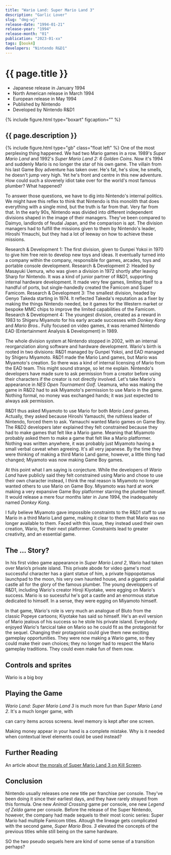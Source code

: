 ```yaml
---
title: "Wario Land: Super Mario Land 3"
description: "Garlic Lover"
slug: "dmg-wj"
release-date: "1994-01-21"
release-year: "1994"
release-month: "01"
publication: "2023-01-xx"
tags: [book4]
developers: "Nintendo R&D1"
---
```

# {{ page.title }}

- Japanese release in January 1994
- North American release in March 1994
- European release in May 1994
- Published by Nintendo
- Developed by Nintendo R&D1

{% include figure.html type="boxart" figcaption="" %}

## {{ page.description }}

{% include figure.html type="gb" class="float left" %}
One of the most perplexing thing happened. We had two Mario games in a row. 1989's *Super Mario Land* and 1992's *Super Mario Land 2: 6 Golden Coins*. Now it's 1994 and suddenly Mario is no longer the star of his own game. The villain from his last Game Boy adventure has taken over. He's fat, he's slow, he smells, he doesn't jump very high. Yet he's front and centre in this new adventure. How could such a slovenely idiot take over for the world's most famous plumber? What happened?

To answer those questions, we have to dig into Nintendo's internal politics. We might have this reflex to think that Nintendo is this monolith that does everything with a single mind, but the truth is far from that. Very far from that. In the early 90s, Nintendo was divided into different independent divisions shaped in the image of their managers. They've been compared to Daimyo, landlords of feudal Japan, and the comparison is apt. The division managers had to fulfill the missions given to them by Nintendo's leader, Hiroshi Ymauchi, but they had a lot of leeway on how to achieve these missions.

Research & Development 1: The first division, given to Gunpei Yokoi in 1970 to give him free rein to develop new toys and ideas. It eventually turned into a company within the company, responsible for games, arcades, toys and portable console development.
Research & Development 2: Headed by Masayuki Uemura, who was given a division in 1972 shortly after leaving Sharp for Nintendo. It was a kind of junior partner of R&D1, supporting internal hardware development. It made very few games, limiting itself to a handful of ports, but single-handedly created the Famicom and Super Famicom.
Research & Development 3: The smallest division, headed by Genyo Takeda starting in 1974. It reflected Takeda's reputation as a fixer by making the things Nintendo needed, be it games for the Western market or bespoke MMC chips to improve the limited capabilities of the Famicom.
Research & Development 4: The youngest division, created as a reward in 1983 to Shigeru Miyamoto for his early arcade successes with *Donkey Kong* and *Mario Bros.*. Fully focused on video games, it was renamed Nintendo EAD (Entertainment Analysis & Development) in 1989.

The whole division system at Nintendo stopped in 2002, with an internal reorganziation along software and hardware development. Wario's birth is rooted in two divisions: R&D1 managed by Gunpei Yokoi, and EAD managed by Shigeru Miyamoto. R&D1 made the Mario Land games, but Mario was Miyamoto's creation. So there was a kind of internal licensing of Mario from the EAD team. This might sound strange, so let me explain. Nintendo's developers have made sure to ask permission from a creator before using their characters if the creator is not directly involved. Let's take Mario's appearance in *NES Open Tournament Golf*. Ueamura, who was making the game in R&D2 had to ask Miyamoto's permission to use Mario in the game. Nothing formal, no money was exchanged hands; it was just expected to always ask permission.

R&D1 thus asked Miyamoto to use Mario for both *Mario Land* games. Actually, they asked because Hiroshi Yamauchi, the ruthless leader of Nintendo, forced them to ask. Yamauchi wanted Mario games on Game Boy. The R&D2 developers later explained they felt constrained because they had to make games that felt like a Mario game. Meaning that Miyamoto probably asked them to make a game that felt like a Mario platformer. Nothing was written anywhere, it was probably just Miyamoto having a small verbal caveat when agreeing. It's all very japanese. By the time they were thinking of making a third Mario Land game, however, a little thing had changed; Miyamoto was now making Game Boy games.

At this point what I am saying is conjecture. While the developers of *Wario Land* have publicly said they felt constrained using Mario and chose to use their own character instead, I think the real reason is Miyamoto no longer wanted others to use Mario on Game Boy. Miyamoto was hard at work making a very expansive Game Boy platformer starring the plumber himself. It would release a mere four months later in June 1994, the inadequately named *Donkey Kong*.

I fully believe Miyamoto gave impossible constraints to the R&D1 staff to use Mario in a third Mario Land game, making it clear to them that Mario was no longer available to them. Faced with this issue, they instead used their own creation, Wario, for their next platformer. Constraints lead to greater creativity, and an essential game.

## The ... Story?

In his first video game appearance in *Super Mario Land 2*, Wario had taken over Mario’s private island. This private abode for video game's most successful character has a giant statue of him, a private hippopotamus launchpad to the moon, his very own haunted house, and a gigantic palatial castle all for the glory of the famous plumber. The young developpers of R&D1, including Wario's creator Hiroji Kiyotake, were egging on Mario's success. Mario is so sucessful he's got a castle and an enormous statue dedicated to himself. In a sense, they were egging on Miyamoto himself.

In that game, Wario's role is very much an analogue of Bluto from the classic Popeye cartoons; Kiyotake has said so himself. He's an evil version of Mario jealous of his success so he stole his private island. Everybody enjoyed Wario's farcical take on Mario so he could fit as the protagonist for the sequel. Changing their protagonist could give them new exciting gameplay opportunities. They were now making a Wario game, so they could make their own choices; they no longer had to respect the Mario gameplay traditions. They could even make fun of them now.

## Controls and sprites

Wario is a big boy

## Playing the Game

*Wario Land: Super Mario Land 3* is much more fun than *Super Mario Land 2*. It's a much longer game, with

can carry items across screens. level memory is kept after one screen.

Making money appear in your hand is a complete mistake. Why is it needed when contextual level elements could be used instead?

## Further Reading

An article about [the morals of Super Mario Land 3 on Kill Screen](http://killscreendaily.com/articles/ruthless-capitalism-wario-land-super-mario-3/).

## Conclusion

Nintendo usually releases one new title per franchise per console. They've been doing it since their earliest days, and they have rarely strayed from this formula. One new *Animal Crossing* game per console, one new *Legend of Zelda* game per console. Before the release of the Super Nintendo, however, the company had made sequels to their most iconic series: Super Mario had multiple Famicom titles. Altough the lineage gets complicated with the second game, *Super Mario Bros. 3* elevated the concepts of the previous titles while still being on the same hardware.

SO the two pseudo sequels here are kind of some sense of a transition perhaps?
